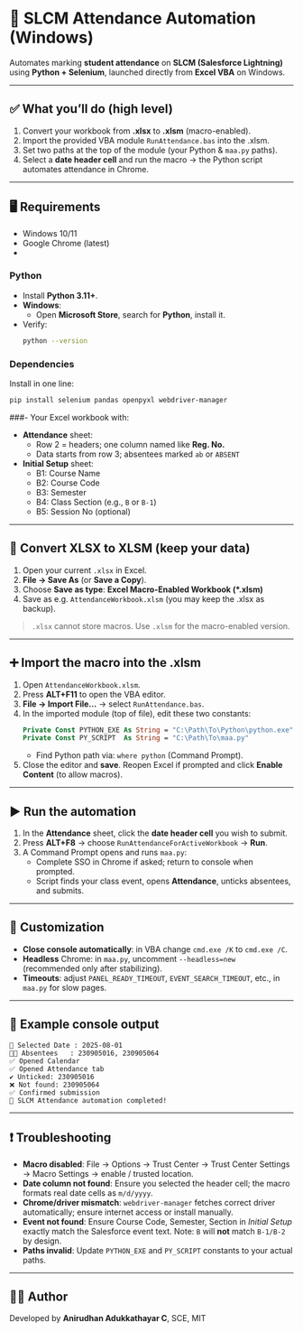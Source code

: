 # 📘 SLCM Attendance Automation (Windows)

Automates marking **student attendance** on **SLCM (Salesforce Lightning)** using **Python + Selenium**, launched directly from **Excel VBA** on Windows.

---

## ✅ What you’ll do (high level)
1. Convert your workbook from **.xlsx** to **.xlsm** (macro-enabled).
2. Import the provided VBA module `RunAttendance.bas` into the .xlsm.
3. Set two paths at the top of the module (your Python & `maa.py` paths).
4. Select a **date header cell** and run the macro → the Python script automates attendance in Chrome.

---

## 🖥️ Requirements
- Windows 10/11
- Google Chrome (latest)
-
### Python
- Install **Python 3.11+**.
- **Windows**:
  - Open **Microsoft Store**, search for **Python**, install it.
- Verify:
  ```bash
  python --version
  ```

### Dependencies
Install in one line:
```bash
pip install selenium pandas openpyxl webdriver-manager
```
###- Your Excel workbook with:
  - **Attendance** sheet:
    - Row 2 = headers; one column named like **Reg. No.**
    - Data starts from row 3; absentees marked `ab` or `ABSENT`
  - **Initial Setup** sheet:
    - B1: Course Name
    - B2: Course Code
    - B3: Semester
    - B4: Class Section (e.g., `B` or `B-1`)
    - B5: Session No (optional)

---

## 🔄 Convert XLSX to XLSM (keep your data)
1. Open your current `.xlsx` in Excel.
2. **File → Save As** (or **Save a Copy**).
3. Choose **Save as type**: **Excel Macro-Enabled Workbook (*.xlsm)**
4. Save as e.g. `AttendanceWorkbook.xlsm` (you may keep the .xlsx as backup).

> `.xlsx` cannot store macros. Use `.xlsm` for the macro-enabled version.

---

## ➕ Import the macro into the .xlsm
1. Open `AttendanceWorkbook.xlsm`.
2. Press **ALT+F11** to open the VBA editor.
3. **File → Import File…** → select `RunAttendance.bas`.
4. In the imported module (top of file), edit these two constants:
   ```vb
   Private Const PYTHON_EXE As String = "C:\Path\To\Python\python.exe"
   Private Const PY_SCRIPT  As String = "C:\Path\To\maa.py"
   ```
   - Find Python path via: `where python` (Command Prompt).
5. Close the editor and **save**. Reopen Excel if prompted and click **Enable Content** (to allow macros).

---

## ▶️ Run the automation
1. In the **Attendance** sheet, click the **date header cell** you wish to submit.
2. Press **ALT+F8** → choose `RunAttendanceForActiveWorkbook` → **Run**.
3. A Command Prompt opens and runs `maa.py`:
   - Complete SSO in Chrome if asked; return to console when prompted.
   - Script finds your class event, opens **Attendance**, unticks absentees, and submits.

---

## 🔧 Customization
- **Close console automatically**: in VBA change `cmd.exe /K` to `cmd.exe /C`.
- **Headless** Chrome: in `maa.py`, uncomment `--headless=new` (recommended only after stabilizing).
- **Timeouts**: adjust `PANEL_READY_TIMEOUT`, `EVENT_SEARCH_TIMEOUT`, etc., in `maa.py` for slow pages.

---

## 🧪 Example console output
```
📅 Selected Date : 2025-08-01
🧑‍🎓 Absentees   : 230905016, 230905064
✅ Opened Calendar
✅ Opened Attendance tab
✔️ Unticked: 230905016
❌ Not found: 230905064
✅ Confirmed submission
🎉 SLCM Attendance automation completed!
```

---

## ❗ Troubleshooting
- **Macro disabled**: File → Options → Trust Center → Trust Center Settings → Macro Settings → enable / trusted location.
- **Date column not found**: Ensure you selected the header cell; the macro formats real date cells as `m/d/yyyy`.
- **Chrome/driver mismatch**: `webdriver-manager` fetches correct driver automatically; ensure internet access or install manually.
- **Event not found**: Ensure Course Code, Semester, Section in *Initial Setup* exactly match the Salesforce event text. Note: `B` will **not** match `B-1/B-2` by design.
- **Paths invalid**: Update `PYTHON_EXE` and `PY_SCRIPT` constants to your actual paths.




---

## 👨‍💻 Author
Developed by **Anirudhan Adukkathayar C**, SCE, MIT


